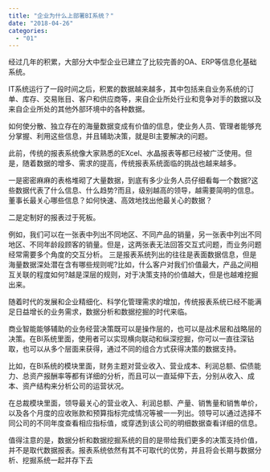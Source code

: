 ```yaml
---
title: "企业为什么上部署BI系统？"
date: "2018-04-26"
categories: 
  - "01"
---
```


经过几年的积累，大部分大中型企业已建立了比较完善的OA、ERP等信息化基础系统。

IT系统运行了一段时间之后，积累的数据越来越多，其中包括来自业务系统的订单、库存、交易账目、客户和供应商等，来自企业所处行业和竞争对手的数据以及来自企业所处的其他外部环境中的各种数据。

如何使分散、独立存在的海量数据变成有价值的信息，使业务人员、管理者能够充分掌握、利用这些信息，并且辅助决策，就是BI主要解决的问题。

此前，传统的报表系统像大家熟悉的EXcel、水晶报表等都已经被广泛使用。但是，随着数据的增多、需求的提高，传统报表系统面临的挑战也越来越多。

一是密密麻麻的表格堆砌了大量数据，到底有多少业务人员仔细看每一个数据?这些数据代表了什么信息、什么趋势?而且，级别越高的领导，越需要简明的信息。董事长最关心哪些信息？如何快速、高效地找出他最关心的数据？

二是定制好的报表过于死板。

例如，我们可以在一张表中列出不同地区、不同产品的销量，另一张表中列出不同地区、不同年龄段顾客的销量。但是，这两张表无法回答交互式问题，而业务问题经常需要多个角度的交互分析。 三是报表系统列出的往往是表面数据信息，但是海量数据深处潜在含有哪些规则呢?比如，什么客户对我们价值最大，产品之间相互关联的程度如何?越是深层的规则，对于决策支持的价值越大，但是也越难挖掘出来。

随着时代的发展和企业精细化、科学化管理需求的增加，传统报表系统已经不能满足日益增长的业务需求，数据分析和数据挖掘的时代来临。

商业智能能够辅助的业务经营决策既可以是操作层的，也可以是战术层和战略层的决策。在BI系统里面，使用者可以实现横向联动和纵深挖掘，你可以一直往深钻取，也可以从多个层面来获得，通过不同的组合方式获得决策的数据支持。

比如，在BI系统的模块里面，财务主题对营业收入、营业成本、利润总额、偿债能力、总资产报酬率等都有详细的分析，而且可以一直延伸下去，分别从收入、成本、资产结构来分析公司的运营状况。

在总裁模块里面，领导最关心的营业收入、利润总额、产量、销售量和销售单价，以及各个月度的应收账款和预算指标完成情况等被一一列出。领导可以通过选择不同公司的不同年度查看相应指标值，或穿透到该公司的明细数据查看详细的信息。

值得注意的是，数据分析和数据挖掘系统的目的是带给我们更多的决策支持价值，并不是取代数据报表。报表系统依然有其不可取代的优势，并且将会长期与数据分析、挖掘系统一起并存下去
